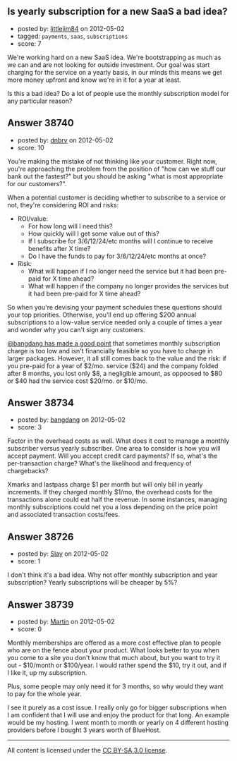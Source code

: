 ## Is yearly subscription for a new SaaS a bad idea?

- posted by: [littlejim84](https://stackexchange.com/users/-1/17771-littlejim84) on 2012-05-02
- tagged: `payments`, `saas`, `subscriptions`
- score: 7

We're working hard on a new SaaS idea. We're bootstrapping as much as we can and are not looking for outside investment. Our goal was start charging for the service on a yearly basis, in our minds this means we get more money upfront and know we're in it for a year at least.

Is this a bad idea? Do a lot of people use the monthly subscription model for any particular reason?


## Answer 38740

- posted by: [dnbrv](https://stackexchange.com/users/-1/15284-dnbrv) on 2012-05-02
- score: 10

<p>You're making the mistake of not thinking like your customer. Right now, you're approaching the problem from the position of "how can we stuff our bank out the fastest?" but you should be asking "what is most appropriate for our customers?".</p>

<p>When a potential customer is deciding whether to subscribe to a service or not, they're considering ROI and risks:</p>

<ul>
<li>ROI/value:
<ul>
<li>For how long will I need this?</li>
<li>How quickly will I get some value out of this?</li>
<li>If I subscribe for 3/6/12/24/etc months will I continue to receive benefits after X time?</li>
<li>Do I have the funds to pay for 3/6/12/24/etc months at once?</li>
</ul></li>
<li>Risk:
<ul>
<li>What will happen if I no longer need the service but it had been pre-paid for X time ahead?</li>
<li>What will happen if the company no longer provides the services but it had been pre-paid for X time ahead?</li>
</ul></li>
</ul>

<p>So when you're devising your payment schedules these questions should your top priorities. Otherwise, you'll end up offering $200 annual subscriptions to a low-value service needed only a couple of times a year and wonder why you can't sign any customers.</p>

<p><a href="http://answers.onstartups.com/a/38734/15284">@bangdang has made a good point</a> that sometimes monthly subscription charge is too low and isn't financially feasible so you have to charge in larger packages. However, it all still comes back to the value and the risk: if you pre-paid for a year of $2/mo. service ($24) and the company folded after 8 months, you lost only $8, a negligible amount, as oppoosed to $80 or $40 had the service cost $20/mo. or $10/mo.</p>



## Answer 38734

- posted by: [bangdang](https://stackexchange.com/users/-1/17725-bangdang) on 2012-05-02
- score: 3

Factor in the overhead costs as well.  What does it cost to manage a monthly subscriber versus yearly subscriber.  One area to consider is how you will accept payment.  Will you accept credit card payments?  If so, what's the per-transaction charge?  What's the likelihood and frequency of chargebacks?  

Xmarks and lastpass charge $1 per month but will only bill in yearly increments.  If they charged monthly $1/mo, the overhead costs for the transactions alone could eat half the revenue.  In some instances, managing monthly subscriptions could net you a loss depending on the price point and associated transaction costs/fees.  


## Answer 38726

- posted by: [Slay](https://stackexchange.com/users/-1/14781-slay) on 2012-05-02
- score: 1

I don't think it's a bad idea. Why not offer monthly subscription and year subscription? Yearly subscriptions will be cheaper by 5%?


## Answer 38739

- posted by: [Martin](https://stackexchange.com/users/-1/4248-martin) on 2012-05-02
- score: 0

Monthly memberships are offered as a more cost effective plan to people who are on the fence about your product.  What looks better to you when you come to a site you don't know that much about, but you want to try it out - $10/month or $100/year.  I would rather spend the $10, try it out, and if I like it, up my subscription.

Plus, some people may only need it for 3 months, so why would they want to pay for the whole year.

I see it purely as a cost issue.  I really only go for bigger subscriptions when I am confident that I will use and enjoy the product for that long.  An example would be my hosting.  I went month to month or yearly on 4 different hosting providers before I bought 3 years worth of BlueHost.  



---

All content is licensed under the [CC BY-SA 3.0 license](https://creativecommons.org/licenses/by-sa/3.0/).
